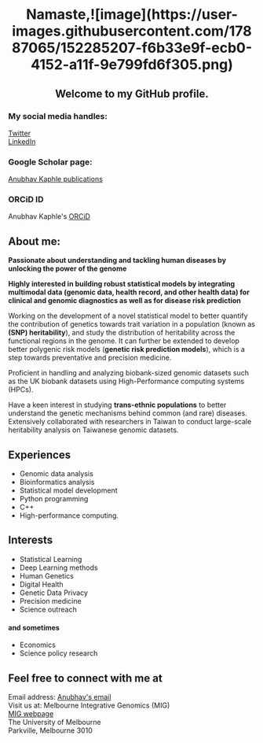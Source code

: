 <h1 align="center">Namaste,![image](https://user-images.githubusercontent.com/17887065/152285207-f6b33e9f-ecb0-4152-a11f-9e799fd6f305.png)

<h2 align="center">Welcome to my GitHub profile.

### My social media handles:
<a href="https://twitter.com/KaphleAnubhav" target="_blank" > Twitter </a>  <br>
<a href="https://www.linkedin.com/in/anubhavkaphle00001/" target="_blank" > LinkedIn </a>
  
### Google Scholar page:
<a href="https://scholar.google.co.in/citations?user=B2vwpDoAAAAJ&hl=en" target="_blank"> Anubhav Kaphle publications </a>

### ORCiD ID
Anubhav Kaphle's <a href="https://orcid.org/
  0000-0002-1972-6819" > ORCiD </a>

## About me:
**Passionate about understanding and tackling human diseases by unlocking the power of the genome**

**Highly interested in building robust statistical models by integrating multimodal data (genomic data, health record, and other health data) for clinical and genomic diagnostics as well as for disease risk prediction**

Working on the development of a novel statistical model to better quantify the contribution of genetics towards trait variation in a population (known as **(SNP) heritability**), and study the distribution of heritability across the functional regions in the genome. It can further be extended to develop better polygenic risk models (**genetic risk prediction models**), which is a step towards preventative and precision medicine.

Proficient in handling and analyzing biobank-sized genomic datasets such as the UK biobank datasets using High-Performance computing systems (HPCs).

Have a keen interest in studying **trans-ethnic populations** to better understand the genetic mechanisms behind common (and rare) diseases. Extensively collaborated with researchers in Taiwan to conduct large-scale heritability analysis on Taiwanese genomic datasets.

## Experiences
- Genomic data analysis
- Bioinformatics analysis 
- Statistical model development
- Python programming
- C++
- High-performance computing.

## Interests
- Statistical Learning
- Deep Learning methods
- Human Genetics
- Digital Health
- Genetic Data Privacy
- Precision medicine
- Science outreach

#### and sometimes 
- Economics
- Science policy research

## Feel free to connect with me at 
Email address: <a href="mailto:anubhavkaphle@gmail.com">Anubhav's email</a> <br>
Visit us at: Melbourne Integrative Genomics (MIG)<br>
<a href="https://sites.research.unimelb.edu.au/integrative-genomics/MIG-home" target="_blank" > MIG webpage </a> <br>
The University of Melbourne <br>
Parkville, Melbourne 3010 <br>
